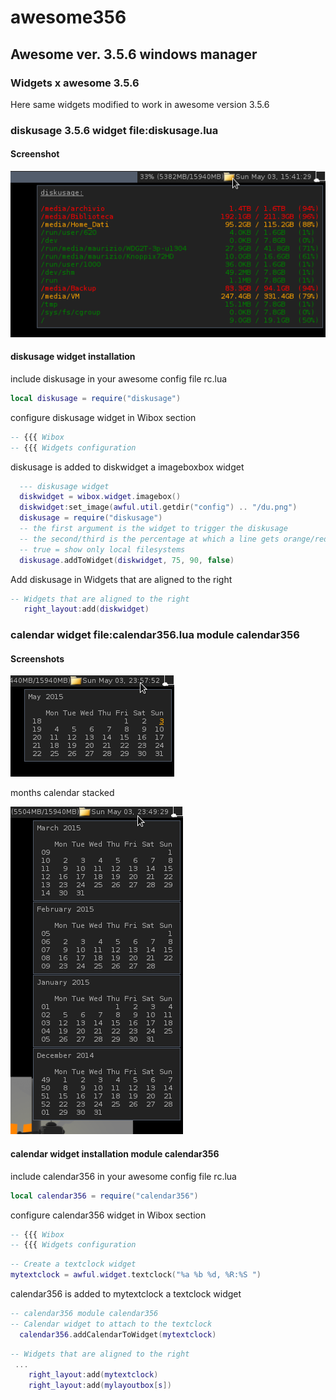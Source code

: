 # awesome356

## Awesome ver. 3.5.6 windows manager

### Widgets x awesome 3.5.6

Here same widgets modified to work in awesome version 3.5.6 

### diskusage 3.5.6 widget file:diskusage.lua 
 
#### Screenshot
 ![diskusage ](https://github.com/msiagri/awesome356/blob/master/screenshots/Aw-356-diskusage.png?raw=true "diskusage widget awesome 3.5.6")

#### diskusage widget installation 

include diskusage in your awesome config file rc.lua 

```lua
local diskusage = require("diskusage")
```
configure diskusage widget in Wibox section 

```lua
-- {{{ Wibox
-- {{{ Widgets configuration
```

diskusage is added to diskwidget a imageboxbox widget  

```lua
  --- diskusage widget
  diskwidget = wibox.widget.imagebox()
  diskwidget:set_image(awful.util.getdir("config") .. "/du.png")
  diskusage = require("diskusage")
  -- the first argument is the widget to trigger the diskusage
  -- the second/third is the percentage at which a line gets orange/red
  -- true = show only local filesystems
  diskusage.addToWidget(diskwidget, 75, 90, false)
```

Add diskusage in Widgets that are aligned to the right 

```lua
-- Widgets that are aligned to the right
   right_layout:add(diskwidget)
```


### calendar widget file:calendar356.lua module calendar356

 
#### Screenshots
 ![calendar ](https://github.com/msiagri/awesome356/blob/master/screenshots/Aw-356-calendar356.png?raw=true "calendar widget awesome 3.5.6")
 
months calendar stacked  
 
 ![calendar ](https://github.com/msiagri/awesome356/blob/master/screenshots/Aw-356-calendar356-stacked.png?raw=true "calendar widget awesome 3.5.6")
 
#### calendar widget installation module calendar356

include calendar356 in your awesome config file rc.lua 

```lua
local calendar356 = require("calendar356")
```
configure calendar356 widget in Wibox section 

```lua
-- {{{ Wibox
-- {{{ Widgets configuration
```

```lua
-- Create a textclock widget
mytextclock = awful.widget.textclock("%a %b %d, %R:%S ")
```

calendar356 is added to mytextclock a textclock widget  

```lua
-- calendar356 module calendar356
-- Calendar widget to attach to the textclock
  calendar356.addCalendarToWidget(mytextclock)
```

```lua
-- Widgets that are aligned to the right
 ...
    right_layout:add(mytextclock)
    right_layout:add(mylayoutbox[s])
 ```
